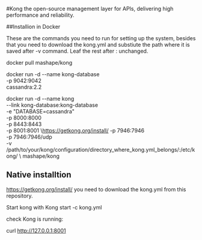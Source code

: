 #Kong 
the open-source management layer for APIs, delivering high performance and reliability.

##Installion in Docker

These are the commands you need to run for setting up the system, besides that you need to download the kong.yml and substiute the path where it is saved after -v command. Leaf the rest after : unchanged.   

docker pull mashape/kong

docker run -d --name kong-database \
              -p 9042:9042 \
              cassandra:2.2

 docker run -d --name kong \
              --link kong-database:kong-database \
              -e "DATABASE=cassandra" \
              -p 8000:8000 \
              -p 8443:8443 \
              -p 8001:8001 \https://getkong.org/install/
              -p 7946:7946 \
              -p 7946:7946/udp \
              -v /path/to/your/kong/configuration/directory_where_kong.yml_belongs/:/etc/kong/ \ 
              mashape/kong

## Native installtion
https://getkong.org/install/
you need to download the kong.yml from this repository.

Start kong with 
Kong start -c kong.yml 

check Kong is running:

curl http://127.0.0.1:8001


